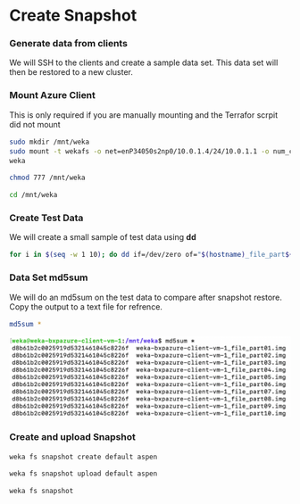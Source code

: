 # Create Snapshot

###  Generate data from clients
We will SSH to the clients and create a sample data set.  This data set will then be restored to a new cluster.



### Mount Azure Client
This is only required if you are manually mounting and the Terrafor scrpit did not mount

```bash
sudo mkdir /mnt/weka
sudo mount -t wekafs -o net=enP34050s2np0/10.0.1.4/24/10.0.1.1 -o num_cores=1 -o mgmt_ip=10.0.1.7 74.235.237.199/default /mnt/weka
weka
```

```bash
chmod 777 /mnt/weka
```
```bash
cd /mnt/weka
```

### Create Test Data
We will create a small sample of test data using **dd**

```bash
for i in $(seq -w 1 10); do dd if=/dev/zero of="$(hostname)_file_part${i}.img" bs=50M count=10 status=progress; done
```

### Data Set md5sum

We will do an md5sum on the test data to compare after snapshot restore.  Copy the output to a text file for refrence.

```bash
md5sum *
```

![md5sum](./images/md5sum.png)

### Create and upload Snapshot

```bash
weka fs snapshot create default aspen
```

```bash
weka fs snapshot upload default aspen
```

```bash
weka fs snapshot
````
